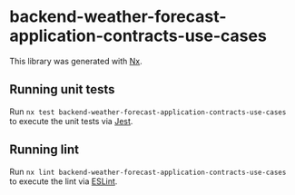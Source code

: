 # backend-weather-forecast-application-contracts-use-cases

This library was generated with [Nx](https://nx.dev).

## Running unit tests

Run `nx test backend-weather-forecast-application-contracts-use-cases` to execute the unit tests via [Jest](https://jestjs.io).

## Running lint

Run `nx lint backend-weather-forecast-application-contracts-use-cases` to execute the lint via [ESLint](https://eslint.org/).
